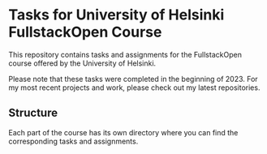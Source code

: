 # Tasks for University of Helsinki FullstackOpen Course

This repository contains tasks and assignments for the FullstackOpen course offered by the University of Helsinki.

Please note that these tasks were completed in the beginning of 2023. For my most recent projects and work, please check out my latest repositories.

## Structure
Each part of the course has its own directory where you can find the corresponding tasks and assignments.